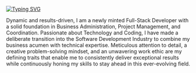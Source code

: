 
<!-- ![Houston_Skyline](https://images.fineartamerica.com/images/artworkimages/mediumlarge/2/1-houston-and-milan-skyline-mashup-michael-tompsett.jpg)
 -->
[![Typing SVG](https://readme-typing-svg.demolab.com?font=Exo&weight=600&size=35&pause=1000&color=D48C00&center=true&vCenter=true&width=435&lines=Shatha+Morales;Full-Stack+Developer)](https://git.io/typing-svg)

Dynamic and results-driven, I am a newly minted Full-Stack Developer with a solid foundation in Business Administration, Project Management, and Coordination. Passionate about Technology and Coding, I have made a deliberate transition into the Software Development Industry to combine my business acumen with technical expertise. Meticulous attention to detail, a creative problem-solving mindset, and an unwavering work ethic are my defining traits that enable me to consistently deliver exceptional results while continuously honing my skills to stay ahead in this ever-evolving field.
